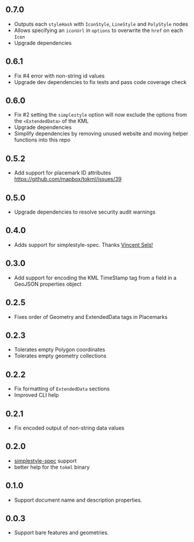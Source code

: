 ## 0.7.0

- Outputs each `styleHash` with `IconStyle`, `LineStyle` and `PolyStyle` nodes
- Allows specifying an `iconUrl` in `options` to overwrite the `href` on each `Icon`
- Upgrade dependencies

## 0.6.1

- Fix #4 error with non-string id values
- Upgrade dev dependencies to fix tests and pass code coverage check

## 0.6.0

- Fix #2 setting the `simplestyle` option will now exclude the options from the `<ExtendedData>` of the KML
- Upgrade dependencies
- Simplify dependencies by removing unused website and moving helper functions into this repo

## 0.5.2

- Add support for placemark ID attributes https://github.com/mapbox/tokml/issues/39

## 0.5.0

- Upgrade dependencies to resolve security audit warnings

## 0.4.0

- Adds support for simplestyle-spec. Thanks [Vincent Sels!](https://github.com/vincentsels)

## 0.3.0

- Add support for encoding the KML TimeStamp tag from a field in a GeoJSON
  properties object

## 0.2.5

- Fixes order of Geometry and ExtendedData tags in Placemarks

## 0.2.3

- Tolerates empty Polygon coordinates
- Tolerates empty geometry collections

## 0.2.2

- Fix formatting of `ExtendedData` sections
- Improved CLI help

## 0.2.1

- Fix encoded output of non-string data values

## 0.2.0

- [simplestyle-spec](https://github.com/mapbox/simplestyle-spec) support
- better help for the `tokml` binary

## 0.1.0

- Support document name and description properties.

## 0.0.3

- Support bare features and geometries.
